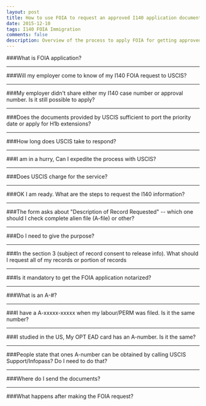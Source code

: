 ```yaml
---
layout: post
title: How to use FOIA to request an approved I140 application document
date: 2015-12-10
tags: I140 FOIA Immigration
comments: false
description: Overview of the process to apply FOIA for getting approved I140 application.
---
```

###What is FOIA application?
* * *
###Will my employer come to know of my I140 FOIA request to USCIS?
* * *
###My employer didn't share either my I140 case number or approval number. Is it still possible to apply?
* * *
###Does the documents provided by USCIS sufficient to port the priority date or apply for H1b extensions?
* * *
###How long does USCIS take to respond?
* * *
###I am in a hurry, Can I expedite the process with USCIS?
* * *
###Does USCIS charge for the service?
* * *
###OK I am ready. What are the steps to request the I140 information?
* * *
###The form asks about "Description of Record Requested" -- which one should I check complete alien file (A-file) or other?
* * *
###Do I need to give the purpose?
* * *
###In the section 3 (subject of record consent to release info). What should I request all of my records or portion of records
* * *
###Is it mandatory to get the FOIA application notarized?
* * *
###What is an A-#?
* * *
###I have a A-xxxxx-xxxxx when my labour/PERM was filed. Is it the same number?
* * *
###I studied in the US, My OPT EAD card has an A-number. Is it the same?
* * *
###People state that ones A-number can be obtained by calling USCIS Support/Infopass? Do I need to do that?
* * *
###Where do I send the documents?
* * *
###What happens after making the FOIA request?
